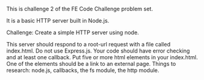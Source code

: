 This is challenge 2 of the FE Code Challenge problem set.

It is a basic HTTP server built in Node.js.

Challenge: Create a simple HTTP server using node.

This server should respond to a root-url request with a file called index.html. Do not use Express.js. Your code should have error checking and at least one callback. Put five or more html elements in your index.html. One of the elements should be a link to an external page. Things to research: node.js, callbacks, the fs module, the http module.

